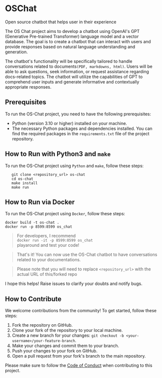 # OSChat

Open source chatbot that helps user in their experience

The OS Chat project aims to develop a chatbot using OpenAI's GPT (Generative Pre-trained Transformer) language model
and a vector database. The goal is to create a chatbot that can interact with users and provide responses based on
natural language understanding and generation.

The chatbot's functionality will be specifically tailored to handle conversations related to
documents`(PDF, markdowns, html)`. Users will
be able to ask questions, seek information, or request assistance regarding docs-related topics. The chatbot will
utilize
the capabilities of GPT to comprehend user inputs and generate informative and contextually appropriate responses.

## Prerequisites

To run the OS-Chat project, you need to have the following prerequisites:

- Python (version 3.10 or higher) installed on your machine.
- The necessary Python packages and dependencies installed. You can find the required packages in the `requirements.txt`
  file of the project repository.

## How to Run with Python3 and `make`

To run the OS-Chat project using `Python` and `make`, follow these steps:

```shell
   git clone <repository_url> os-chat
   cd os-chat
   make install
   make run
```

## How to Run via Docker

To run the OS-Chat project using `Docker`, follow these steps:

```shell
docker build -t os-chat .
docker run -p 8599:8599 os_chat
```

> For developers,
> I recommend <br>
> ```docker run -it -p 8599:8599 os_chat``` <br>
> playaround and test your code!


> That's it! You can now use the OS-Chat chatbot to have conversations related to your documentations.

> Please note that you will need to replace `<repository_url>` with the actual URL of this/forked repo

I hope this helps! Raise issues to clarify your doubts and notify bugs.

## How to Contribute

We welcome contributions from the community! To get started, follow these steps:

1. Fork the repository on GitHub.
2. Clone your fork of the repository to your local machine.
3. Create a new branch for your changes: `git checkout -b <your-username>/your-feature-branch`.
4. Make your changes and commit them to your branch.
5. Push your changes to your fork on GitHub.
6. Open a pull request from your fork's branch to the main repository.

Please make sure to follow the [Code of Conduct](./CODE_OF_CONDUCT.md) when contributing to this project.